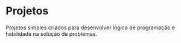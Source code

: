 # Projetos
Projetos simples criados para desenvolver lógica de programação e habilidade na solução de problemas.
